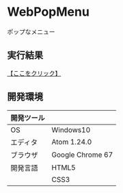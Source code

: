 # WebPopMenu
ポップなメニュー

## 実行結果
[【ここをクリック】](https://xekid78.github.io/WebPopMenu/)

## 開発環境
| 開発ツール |  |
|:-|:-|
| OS | Windows10 |
| エディタ | Atom 1.24.0 |
| ブラウザ | Google Chrome 67 |
| 開発言語 | HTML5 |
| | CSS3 |
